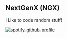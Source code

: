 ## NextGenX (NGX)

I Like to code random stuff!

[![spotify-github-profile](https://spotify-github-profile.kittinanx.com/api/view?uid=31cgm2swr3j5jnnv3clske2mowey&cover_image=true&theme=novatorem&show_offline=true&background_color=000028&interchange=false&bar_color=53b14f&bar_color_cover=true)](https://spotify-github-profile.kittinanx.com/api/view?uid=31cgm2swr3j5jnnv3clske2mowey&redirect=true)
